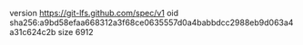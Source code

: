 version https://git-lfs.github.com/spec/v1
oid sha256:a9bd58efaa668312a3f68ce0635557d0a4babbdcc2988eb9d063a4a31c624c2b
size 6912
